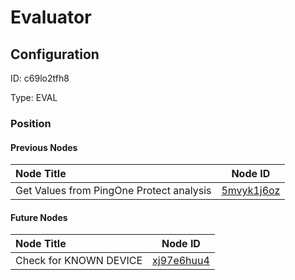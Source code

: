 # Evaluator
## Configuration
ID:  c69lo2tfh8

Type: EVAL 








### Position

#### Previous Nodes
| Node Title | Node ID |
| :------------- | ------------ |
| Get Values from PingOne Protect analysis | [5mvyk1j6oz](./5mvyk1j6oz.md) | 
 
 #### Future Nodes
| Node Title | Node ID |
| :------------- | ------------ |
| Check for KNOWN DEVICE |[xj97e6huu4](./xj97e6huu4.md) | 